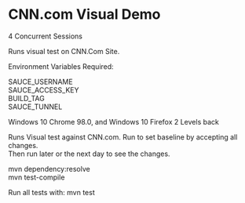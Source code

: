 # CNN.com Visual Demo

4 Concurrent Sessions   

Runs visual test on CNN.Com Site.

Environment Variables Required:

SAUCE_USERNAME   
SAUCE_ACCESS_KEY   
BUILD_TAG   
SAUCE_TUNNEL

Windows 10 Chrome 98.0, and Windows 10 Firefox 2 Levels back

Runs Visual test against CNN.com. Run to set baseline by accepting all changes.   
Then run later or the next day to see the changes.

mvn dependency:resolve    
mvn test-compile

Run all tests with: mvn test
